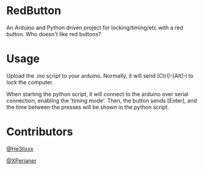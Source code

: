# RedButton
An Arduino and Python driven project for locking/timing/etc with a red button. Who doesn't like red buttons?

# Usage
Upload the .ino script to your arduino. Normally, it will send [Ctrl]-[Alt]-l to lock the computer.

When starting the python script, it will connect to the arduino over serial connection, enabling the 'timing mode'. Then, the button sends [Enter], and the time between the presses will be shown in the python script.

# Contributors
[@He3lixxx](https://github.com/He3lixxx)

[@XPerianer](https://github.com/XPerianer)
